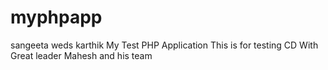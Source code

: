 # myphpapp
sangeeta weds karthik
My Test PHP Application
This is for testing CD
With Great leader Mahesh and his team
